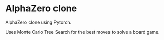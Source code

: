 
# AlphaZero clone

AlphaZero clone using Pytorch.

Uses Monte Carlo Tree Search for the best moves to solve a board game.

